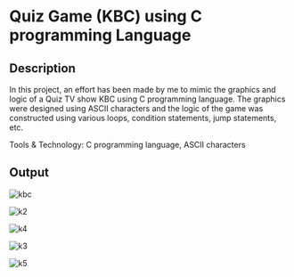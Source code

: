 # Quiz Game (KBC) using C programming Language

## Description
In this project, an effort has been made by me to mimic the graphics and logic of a Quiz TV show KBC using C
programming language. The graphics were designed using ASCII characters and the logic of the game was constructed
using various loops, condition statements, jump statements, etc.

Tools & Technology: C programming language, ASCII characters

## Output
![kbc](https://user-images.githubusercontent.com/64095824/94603486-f18ec800-02b3-11eb-9f59-cba8e7f41afa.png)

![k2](https://user-images.githubusercontent.com/64095824/94603505-f9e70300-02b3-11eb-8646-6193892cb8e6.png)

![k4](https://user-images.githubusercontent.com/64095824/94603521-feabb700-02b3-11eb-88c6-681f733218e8.png)

![k3](https://user-images.githubusercontent.com/64095824/94603535-03706b00-02b4-11eb-8830-0a306e616174.png)

![k5](https://user-images.githubusercontent.com/64095824/94603555-08351f00-02b4-11eb-9afc-300ec2978a16.png)
